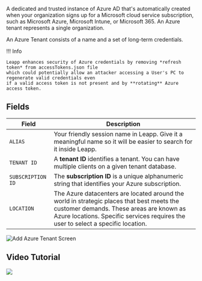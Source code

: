 A dedicated and trusted instance of Azure AD that's automatically created when your organization signs up for a Microsoft cloud service subscription, such as Microsoft Azure, Microsoft Intune, or Microsoft 365. An Azure tenant represents a single organization.

An Azure Tenant consists of a name and a set of long-term credentials. 

!!! Info

    Leapp enhances security of Azure credentials by removing *refresh token* from accessTokens.json file 
    which could potentially allow an attacker accessing a User's PC to regenerate valid credentials even 
    if a valid access token is not present and by **rotating** Azure access token.

## Fields

| Field                      | Description                          |
| ---------------------------| ------------------------------------ |
| `ALIAS`                    | Your friendly session name in Leapp. Give it a meaningful name so it will be easier to search for it inside Leapp. |
| `TENANT ID`                | A **tenant ID** identifies a tenant. You can have multiple clients on a given tenant database. |
| `SUBSCRIPTION ID`          | The **subscription ID** is a unique alphanumeric string that identifies your Azure subscription. |
| `LOCATION`                 | The Azure datacenters are located around the world in strategic places that best meets the customer demands. These areas are known as Azure locations. Specific services requires the user to select a specific location.|



![](../../images/screens/newuxui/azure-tenant.png?style=center-img "Add Azure Tenant Screen")

## Video Tutorial

![](../../videos/Azure.gif?style=center-img)
